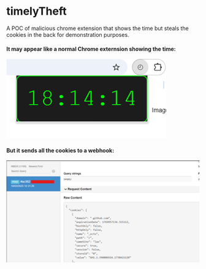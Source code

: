 # timelyTheft
A POC of malicious chrome extension that shows the time but steals the cookies in the back for demonstration purposes.

#### It may appear like a normal Chrome externsion showing the time:
![time](images/timelytheft2.png)

#### But it sends all the cookies to a webhook:
![webhook](images/timelytheft1.png)
